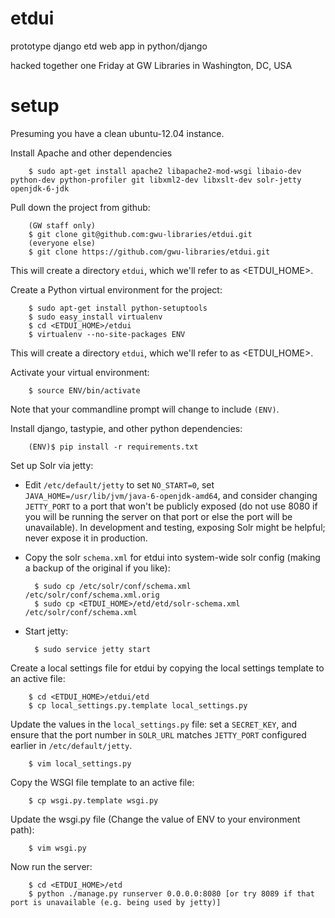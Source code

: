 etdui
=====

prototype django etd web app in python/django

hacked together one Friday at GW Libraries in Washington, DC, USA



setup
=====

Presuming you have a clean ubuntu-12.04 instance.

Install Apache and other dependencies

        $ sudo apt-get install apache2 libapache2-mod-wsgi libaio-dev python-dev python-profiler git libxml2-dev libxslt-dev solr-jetty openjdk-6-jdk


Pull down the project from github:

        (GW staff only)
        $ git clone git@github.com:gwu-libraries/etdui.git
        (everyone else)
        $ git clone https://github.com/gwu-libraries/etdui.git

This will create a directory ```etdui```, which we'll refer to as <ETDUI_HOME>.

Create a Python virtual environment for the project:

        $ sudo apt-get install python-setuptools
        $ sudo easy_install virtualenv
        $ cd <ETDUI_HOME>/etdui
        $ virtualenv --no-site-packages ENV


This will create a directory ```etdui```, which we'll refer to as <ETDUI_HOME>.

Activate your virtual environment:

        $ source ENV/bin/activate

Note that your commandline prompt will change to include ```(ENV)```.

Install django, tastypie, and other python dependencies:

        (ENV)$ pip install -r requirements.txt
        
Set up Solr via jetty:

* Edit ```/etc/default/jetty``` to set ```NO_START=0```, set
  ```JAVA_HOME=/usr/lib/jvm/java-6-openjdk-amd64```, and consider
  changing ```JETTY_PORT``` to a port that won't be publicly exposed (do not use 8080 if you will be running the server on that port or else the port will be unavailable).
  In development and testing, exposing Solr might be helpful; never 
  expose it in production.

* Copy the solr ```schema.xml``` for etdui into system-wide solr config
  (making a backup of the original if you like):

        $ sudo cp /etc/solr/conf/schema.xml /etc/solr/conf/schema.xml.orig
        $ sudo cp <ETDUI_HOME>/etd/etd/solr-schema.xml /etc/solr/conf/schema.xml

* Start jetty:

        $ sudo service jetty start

Create a local settings file for etdui by copying the local settings 
template to an active file:

        $ cd <ETDUI_HOME>/etdui/etd
        $ cp local_settings.py.template local_settings.py

Update the values in the ```local_settings.py``` file:  set a 
```SECRET_KEY```, and ensure that the port number in ```SOLR_URL``` matches 
```JETTY_PORT``` configured earlier in ```/etc/default/jetty```.

        $ vim local_settings.py

Copy the WSGI file template to an active file:

        $ cp wsgi.py.template wsgi.py

Update the wsgi.py file (Change the value of ENV to your environment path):

        $ vim wsgi.py
        
Now run the server:

        $ cd <ETDUI_HOME>/etd
        $ python ./manage.py runserver 0.0.0.0:8080 [or try 8089 if that port is unavailable (e.g. being used by jetty)]
